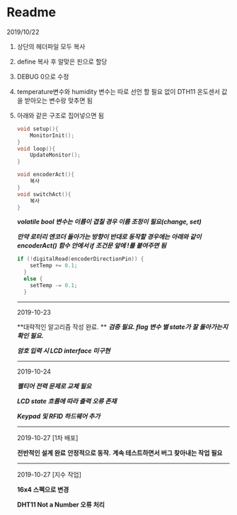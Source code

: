 # Readme

2019/10/22

1. 상단의 헤더파일 모두 복사

2. define 복사 후 알맞은 핀으로 할당

3. DEBUG 0으로 수정

4. temperature변수와 humidity 변수는 따로 선언 할 필요 없이 DTH11 온도센서 값을 받아오는 변수랑 맞추면 됨

5. 아래와 같은 구조로 집어넣으면 됨

   ```c
   void setup(){
       MonitorInit();
   }
   void loop(){
       UpdateMonitor();
   }
   
   void encoderAct(){
       복사
   }
   void switchAct(){
       복사
   }
   ```

   ***volatile bool 변수는 이름이 겹칠 경우 이름 조정이 필요(change, set)***

   ***만약 로터리 엔코더 돌아가는 방향이 반대로 동작할 경우에는  아래와 같이encoderAct() 함수 안에서 if 조건문 앞에 !를 붙여주면 됨***

   ```c
   if (!digitalRead(encoderDirectionPin)) {
       setTemp += 0.1;
     }
     else {
       setTemp -= 0.1;
     }
   ```

   

   

   ---

   2019-10-23

   **대략적인 알고리즘 작성 완료. ** 
   ***검증 필요. flag 변수 별 state가 잘 돌아가는지 확인 필요.***

   ***암호 입력 시 LCD interface 미구현***

   ---
   
   2019-10-24
   
   ***펠티어 전력 문제로 교체 필요***
   
   ***LCD state 흐름에 따라 출력 오류 존재***
   
   ***Keypad 및 RFID 하드웨어 추가***
   
   ---
   
   2019-10-27 	[1차 배포]  
   
   **전반적인 설계 완료** 
   **안정적으로 동작.**
   **계속 테스트하면서 버그 찾아내는 작업 필요**
   
   ---
   
   2019-10-27 [지수 작업]
   
   **16x4 스펙으로 변경**
   
   **DHT11 Not a Number 오류 처리**
   
   
   
   
   
   

